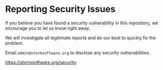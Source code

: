 # Reporting Security Issues

If you believe you have found a security vulnerability in this repository, we encourage you to let us know right away.

We will investigate all legitimate reports and do our best to quickly fix the problem.

Email `admin@stormsoftware.org` to disclose any security vulnerabilities.

<https://stormsoftware.org/security>
